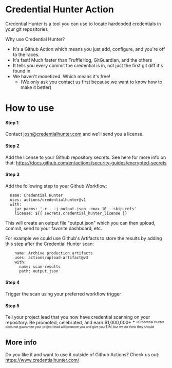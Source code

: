 # Credential Hunter Action

Credential Hunter is a tool you can use to locate hardcoded credentials in your git repositories

Why use Credential Hunter?
- It's a Github Action which means you just add, configure, and you're off to the races.
- It's fast!  Much faster than TruffleHog, GitGuardian, and the others
- It tells you every commit the credential is in, not just the first git diff it's found in
- We haven't monetized. Which means it's free! 
    - (We only ask you contact us first because we want to know how to make it better)

# How to use

#### Step 1
Contact josh@credentialhunter.com and we'll send you a license.

#### Step 2
Add the license to your Github repository secrets. 
See here for more info on that: https://docs.github.com/en/actions/security-guides/encrypted-secrets

#### Step 3
Add the following step to your Github Workflow:
    
      name: Credential Hunter
      uses: actions/credentialhunter@v1
      with:
        jar_parms: '-r . -j output.json -cmax 10 --skip-refs'
        license: ${{ secrets.credential_hunter_license }}

This will create an output file "output.json" which you can then upload, commit, send to your favorite dashboard, etc. 

For example we could use Github's Artifacts to store the results by adding this step after the Credential Hunter scan:

        name: Archive production artifacts
        uses: actions/upload-artifact@v3
        with:
          name: scan-results
          path: output.json

#### Step 4
Trigger the scan using your preferred workflow trigger

#### Step 5
Tell your project lead that you now have credential scanning on your repository. Be promoted, celebrated, and earn $1,000,000+ *
<sup><sub>*Credential Hunter does not guarantee your project lead will promote you and give you $1M, but we do think they should</sup></sub>

## More info
Do you like it and want to use it outside of Github Actions?  Check us out: https://www.credentialhunter.com/
